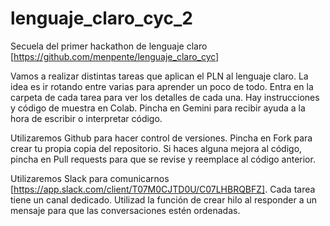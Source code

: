 # lenguaje_claro_cyc_2

Secuela del primer hackathon de lenguaje claro [https://github.com/menpente/lenguaje_claro_cyc]

Vamos a realizar distintas tareas que aplican el PLN al lenguaje claro. La idea es ir rotando entre varias para aprender un poco de todo. Entra en la carpeta de cada tarea para ver los detalles de cada una. Hay instrucciones y código de muestra en Colab. Pincha en Gemini para recibir ayuda a la hora de escribir o interpretar código. 

Utilizaremos Github para hacer control de versiones. Pincha en Fork para crear tu propia copia del repositorio. Si haces alguna mejora al código, pincha en Pull requests para que se revise y reemplace al código anterior.

Utilizaremos Slack para comunicarnos [https://app.slack.com/client/T07M0CJTD0U/C07LHBRQBFZ]. Cada tarea tiene un canal dedicado. Utilizad la función de crear hilo al responder a un mensaje para que las conversaciones estén ordenadas.

